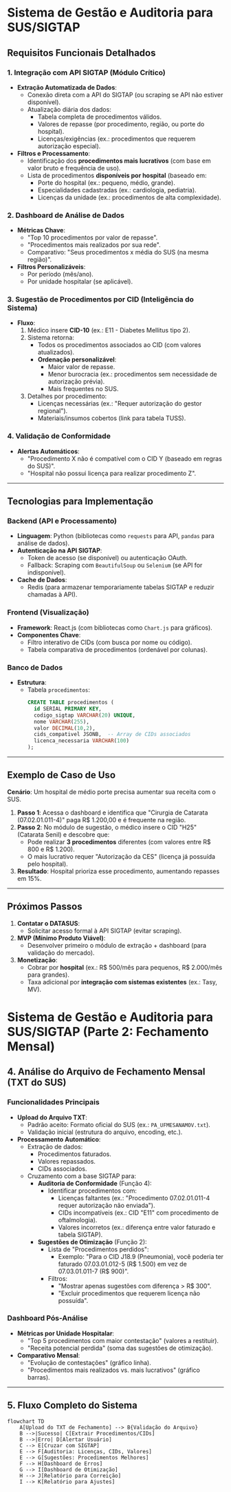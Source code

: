 # Sistema de Gestão e Auditoria para SUS/SIGTAP

## **Requisitos Funcionais Detalhados**

### **1. Integração com API SIGTAP (Módulo Crítico)**
- **Extração Automatizada de Dados**:
  - Conexão direta com a API do SIGTAP (ou scraping se API não estiver disponível).
  - Atualização diária dos dados:
    - Tabela completa de procedimentos válidos.
    - Valores de repasse (por procedimento, região, ou porte do hospital).
    - Licenças/exigências (ex.: procedimentos que requerem autorização especial).
- **Filtros e Processamento**:
  - Identificação dos **procedimentos mais lucrativos** (com base em valor bruto e frequência de uso).
  - Lista de procedimentos **disponíveis por hospital** (baseado em: 
    - Porte do hospital (ex.: pequeno, médio, grande).
    - Especialidades cadastradas (ex.: cardiologia, pediatria).
    - Licenças da unidade (ex.: procedimentos de alta complexidade).

### **2. Dashboard de Análise de Dados**
- **Métricas Chave**:
  - "Top 10 procedimentos por valor de repasse".
  - "Procedimentos mais realizados por sua rede".
  - Comparativo: "Seus procedimentos x média do SUS (na mesma região)".
- **Filtros Personalizáveis**:
  - Por período (mês/ano).
  - Por unidade hospitalar (se aplicável).

### **3. Sugestão de Procedimentos por CID (Inteligência do Sistema)**
- **Fluxo**:
  1. Médico insere **CID-10** (ex.: E11 - Diabetes Mellitus tipo 2).
  2. Sistema retorna:
     - Todos os procedimentos associados ao CID (com valores atualizados).
     - **Ordenação personalizável**:
       - Maior valor de repasse.
       - Menor burocracia (ex.: procedimentos sem necessidade de autorização prévia).
       - Mais frequentes no SUS.
  3. Detalhes por procedimento:
     - Licenças necessárias (ex.: "Requer autorização do gestor regional").
     - Materiais/insumos cobertos (link para tabela TUSS).

### **4. Validação de Conformidade**
- **Alertas Automáticos**:
  - "Procedimento X não é compatível com o CID Y (baseado em regras do SUS)".
  - "Hospital não possui licença para realizar procedimento Z".

---

## **Tecnologias para Implementação**

### **Backend (API e Processamento)**
- **Linguagem**: Python (bibliotecas como `requests` para API, `pandas` para análise de dados).
- **Autenticação na API SIGTAP**:
  - Token de acesso (se disponível) ou autenticação OAuth.
  - Fallback: Scraping com `BeautifulSoup` ou `Selenium` (se API for indisponível).
- **Cache de Dados**:
  - Redis (para armazenar temporariamente tabelas SIGTAP e reduzir chamadas à API).

### **Frontend (Visualização)**
- **Framework**: React.js (com bibliotecas como `Chart.js` para gráficos).
- **Componentes Chave**:
  - Filtro interativo de CIDs (com busca por nome ou código).
  - Tabela comparativa de procedimentos (ordenável por colunas).

### **Banco de Dados**
- **Estrutura**:
  - Tabela `procedimentos`:
    ```sql
    CREATE TABLE procedimentos (
      id SERIAL PRIMARY KEY,
      codigo_sigtap VARCHAR(20) UNIQUE,
      nome VARCHAR(255),
      valor DECIMAL(10,2),
      cids_compativel JSONB,  -- Array de CIDs associados
      licenca_necessaria VARCHAR(100)
    );
    ```

---

## **Exemplo de Caso de Uso**
**Cenário**: Um hospital de médio porte precisa aumentar sua receita com o SUS.  
1. **Passo 1**: Acessa o dashboard e identifica que "Cirurgia de Catarata (07.02.01.011-4)" paga R$ 1.200,00 e é frequente na região.  
2. **Passo 2**: No módulo de sugestão, o médico insere o CID "H25" (Catarata Senil) e descobre que:  
   - Pode realizar **3 procedimentos** diferentes (com valores entre R$ 800 e R$ 1.200).  
   - O mais lucrativo requer "Autorização da CES" (licença já possuída pelo hospital).  
3. **Resultado**: Hospital prioriza esse procedimento, aumentando repasses em 15%.

---

## **Próximos Passos**
1. **Contatar o DATASUS**:
   - Solicitar acesso formal à API SIGTAP (evitar scraping).  
2. **MVP (Mínimo Produto Viável)**:
   - Desenvolver primeiro o módulo de extração + dashboard (para validação do mercado).  
3. **Monetização**:
   - Cobrar por **hospital** (ex.: R$ 500/mês para pequenos, R$ 2.000/mês para grandes).  
   - Taxa adicional por **integração com sistemas existentes** (ex.: Tasy, MV).  


# Sistema de Gestão e Auditoria para SUS/SIGTAP (Parte 2: Fechamento Mensal)

## **4. Análise do Arquivo de Fechamento Mensal (TXT do SUS)**
### **Funcionalidades Principais**
- **Upload do Arquivo TXT**:
  - Padrão aceito: Formato oficial do SUS (ex.: `PA_UFMESANAMOV.txt`).
  - Validação inicial (estrutura do arquivo, encoding, etc.).
- **Processamento Automático**:
  - Extração de dados:
    - Procedimentos faturados.
    - Valores repassados.
    - CIDs associados.
  - Cruzamento com a base SIGTAP para:
    - **Auditoria de Conformidade** (Função 4):
      - Identificar procedimentos com:
        - Licenças faltantes (ex.: "Procedimento 07.02.01.011-4 requer autorização não enviada").
        - CIDs incompatíveis (ex.: CID "E11" com procedimento de oftalmologia).
        - Valores incorretos (ex.: diferença entre valor faturado e tabela SIGTAP).
    - **Sugestões de Otimização** (Função 2):
      - Lista de "Procedimentos perdidos":
        - Exemplo: "Para o CID J18.9 (Pneumonia), você poderia ter faturado 07.03.01.012-5 (R$ 1.500) em vez de 07.03.01.011-7 (R$ 900)".
      - Filtros:
        - "Mostrar apenas sugestões com diferença > R$ 300".
        - "Excluir procedimentos que requerem licença não possuída".

### **Dashboard Pós-Análise**
- **Métricas por Unidade Hospitalar**:
  - "Top 5 procedimentos com maior contestação" (valores a restituir).
  - "Receita potencial perdida" (soma das sugestões de otimização).
- **Comparativo Mensal**:
  - "Evolução de contestações" (gráfico linha).
  - "Procedimentos mais realizados vs. mais lucrativos" (gráfico barras).

---

## **5. Fluxo Completo do Sistema**
```mermaid
flowchart TD
    A[Upload do TXT de Fechamento] --> B{Validação do Arquivo}
    B -->|Sucesso| C[Extrair Procedimentos/CIDs]
    B -->|Erro| D[Alertar Usuário]
    C --> E[Cruzar com SIGTAP]
    E --> F[Auditoria: Licenças, CIDs, Valores]
    E --> G[Sugestões: Procedimentos Melhores]
    F --> H[Dashboard de Erros]
    G --> I[Dashboard de Otimização]
    H --> J[Relatório para Correição]
    I --> K[Relatório para Ajustes]